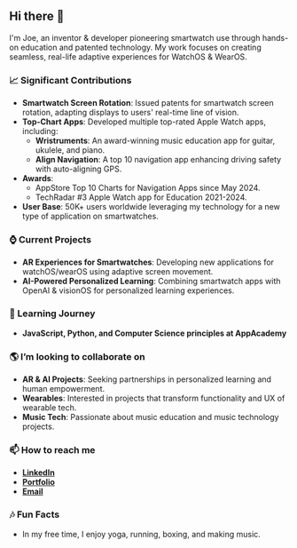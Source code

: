 ## Hi there 👋

I'm Joe, an inventor & developer pioneering smartwatch use through hands-on education and patented technology. My work focuses on creating seamless, real-life adaptive experiences for WatchOS & WearOS.

### 📈 Significant Contributions
- **Smartwatch Screen Rotation**: Issued patents for smartwatch screen rotation, adapting displays to users' real-time line of vision.
- **Top-Chart Apps**: Developed multiple top-rated Apple Watch apps, including:
  - **Wristruments**: An award-winning music education app for guitar, ukulele, and piano.
  - **Align Navigation**: A top 10 navigation app enhancing driving safety with auto-aligning GPS.
- **Awards**:
  - AppStore Top 10 Charts for Navigation Apps since May 2024.
  - TechRadar #3 Apple Watch app for Education 2021-2024.
- **User Base**: 50K+ users worldwide leveraging my technology for a new type of application on smartwatches.

### ⌚️ Current Projects
- **AR Experiences for Smartwatches**: Developing new applications for watchOS/wearOS using adaptive screen movement.
- **AI-Powered Personalized Learning**: Combining smartwatch apps with OpenAI & visionOS for personalized learning experiences.

### 🌱 Learning Journey
- **JavaScript, Python, and Computer Science principles at AppAcademy**

### 🌎 I’m looking to collaborate on
- **AR & AI Projects**: Seeking partnerships in personalized learning and human empowerment.
- **Wearables**: Interested in projects that transform functionality and UX of wearable tech.
- **Music Tech**: Passionate about music education and music technology projects.

### 📫 How to reach me
- [**LinkedIn**](https://www.linkedin.com/in/corcoranjoe/)
- [**Portfolio**](https://lmtlssmedia.wixsite.com/joecorcoran-3)
- [**Email**](mailto:joecorcoran.com@gmail.com)

### 🎶 Fun Facts
- In my free time, I enjoy yoga, running, boxing, and making music.
